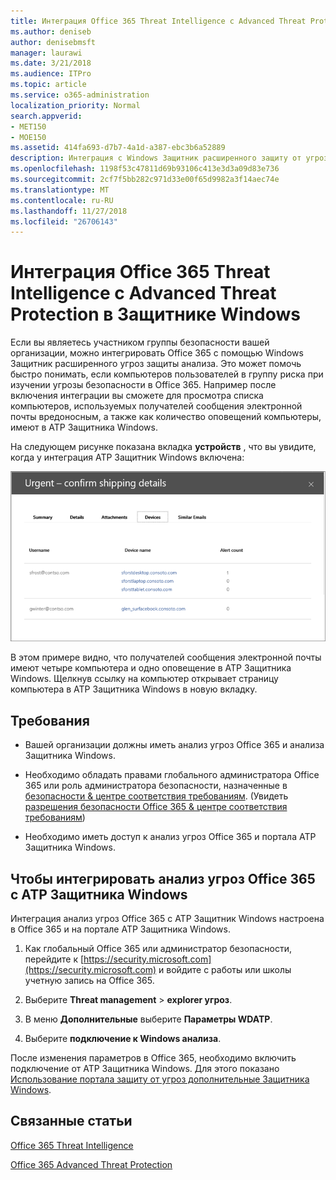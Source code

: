 ```yaml
---
title: Интеграция Office 365 Threat Intelligence с Advanced Threat Protection в Защитнике Windows
ms.author: deniseb
author: denisebmsft
manager: laurawi
ms.date: 3/21/2018
ms.audience: ITPro
ms.topic: article
ms.service: o365-administration
localization_priority: Normal
search.appverid:
- MET150
- MOE150
ms.assetid: 414fa693-d7b7-4a1d-a387-ebc3b6a52889
description: Интеграция с Windows Защитник расширенного защиту от угроз для просмотра более подробные сведения об управлении угроз защиту от угроз для Office 365 расширенный.
ms.openlocfilehash: 1198f53c47811d69b93106c413e3d3a09d83e736
ms.sourcegitcommit: 2cf7f5bb282c971d33e00f65d9982a3f14aec74e
ms.translationtype: MT
ms.contentlocale: ru-RU
ms.lasthandoff: 11/27/2018
ms.locfileid: "26706143"
---
```

# <a name="integrate-office-365-threat-intelligence-with-windows-defender-advanced-threat-protection"></a>Интеграция Office 365 Threat Intelligence с Advanced Threat Protection в Защитнике Windows

Если вы являетесь участником группы безопасности вашей организации, можно интегрировать Office 365 с помощью Windows Защитник расширенного угроз защиты анализа. Это может помочь быстро понимать, если компьютеров пользователей в группу риска при изучении угрозы безопасности в Office 365. Например после включения интеграции вы сможете для просмотра списка компьютеров, используемых получателей сообщения электронной почты вредоносным, а также как количество оповещений компьютеры, имеют в ATP Защитника Windows.
  
На следующем рисунке показана вкладка **устройств** , что вы увидите, когда у интеграция ATP Защитник Windows включена: 
  
![При включении анализа Защитник Windows можно просмотреть список компьютеров с оповещениями.](media/fec928ea-8f0c-44d7-80b9-a2e0a8cd4e89.PNG)
  
В этом примере видно, что получателей сообщения электронной почты имеют четыре компьютера и одно оповещение в ATP Защитника Windows. Щелкнув ссылку на компьютер открывает страницу компьютера в ATP Защитника Windows в новую вкладку.
  
## <a name="requirements"></a>Требования

- Вашей организации должны иметь анализ угроз Office 365 и анализа Защитника Windows.
    
- Необходимо обладать правами глобального администратора Office 365 или роль администратора безопасности, назначенные в [безопасности &amp; центре соответствия требованиям](https://security.microsoft.com). (Увидеть [разрешения безопасности Office 365 &amp; центре соответствия требованиям](permissions-in-the-security-and-compliance-center.md))
    
- Необходимо иметь доступ к анализ угроз Office 365 и портала ATP Защитника Windows.
    
## <a name="to-integrate-office-365-threat-intelligence-with-windows-defender-atp"></a>Чтобы интегрировать анализ угроз Office 365 с ATP Защитника Windows

Интеграция анализ угроз Office 365 с ATP Защитник Windows настроена в Office 365 и на портале ATP Защитника Windows.
  
1. Как глобальный Office 365 или администратор безопасности, перейдите к [https://security.microsoft.com](https://security.microsoft.com) и войдите с работы или школы учетную запись на Office 365. 
    
2. Выберите **Threat management** \> **explorer угроз**.
    
3. В меню **Дополнительные** выберите **Параметры WDATP**.
    
4. Выберите **подключение к Windows анализа**.
    
После изменения параметров в Office 365, необходимо включить подключение от ATP Защитника Windows. Для этого показано [Использование портала защиту от угроз дополнительные Защитника Windows](https://go.microsoft.com/fwlink/?linkid=859690).
  
## <a name="related-topics"></a>Связанные статьи

[Office 365 Threat Intelligence](office-365-ti.md)
  
[Office 365 Advanced Threat Protection](office-365-atp.md)
  

